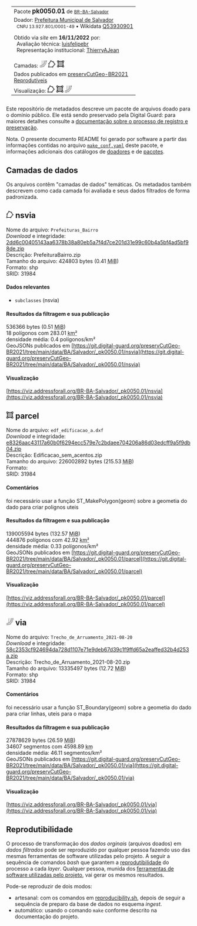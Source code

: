 <aside>
<table align="right" style="padding: 1em">
<tr><td>Pacote <big><b>pk0050.01</b></big> de <small><a target="_afacodes" title="Jurisdição" href="https://afa.codes/BR-BA-Salvador">BR-BA-Salvador</a></small>
</td></tr>
<tr><td>
Doador: <a rel="external" target="_doador" href="http://www.salvador.ba.gov.br/">Prefeitura Municipal de Salvador</a>
<br/>&nbsp; <small>CNPJ 13.927.801/0001-49</small> • Wikidata <a rel="external" target="_doador" title="link descritor Wikidata do doador" href="https://www.wikidata.org/wiki/Q53930901">Q53930901</a></small><br/>

Obtido via <i>site</i> em <b>16/11/2022</b> por:
<br/>&nbsp; Avaliação técnica: <a rel="external" target="_gitPerson" title="usuário Git" href="https://github.com/luisfelipebr">luisfelipebr</a>
<br/>&nbsp; Representação institucional: <a rel="external" target="_gitPerson" title="usuário Git" href="https://github.com/ThierryAJean">ThierryAJean</a><br/>
</td></tr>
<tr><td>Camadas: <a title="via" href="#-via"><img src="https://raw.githubusercontent.com/digital-guard/preserv/main/docs/assets/layerIcon-via.png" alt="via" width="20"/></a> <a title="nsvia" href="#-nsvia"><img src="https://raw.githubusercontent.com/digital-guard/preserv/main/docs/assets/layerIcon-nsvia.png" alt="nsvia" width="20"/></a> <a title="parcel" href="#-parcel"><img src="https://raw.githubusercontent.com/digital-guard/preserv/main/docs/assets/layerIcon-parcel.png" alt="parcel" width="20"/></a> </td></tr>
<tr><td>Dados publicados em <a href="https://git.digital-guard.org/preservCutGeo-BR2021/tree/main/data/BA/Salvador/_pk0050.01">preservCutGeo-BR2021</a><br/><a href="#reprodutibilidade">Reprodutíveis</a></td></tr>
<tr><td>Visualização: <a title="nsvia" href="https://viz.addressforall.org/BR-BA-Salvador/_pk0050.01/nsvia"><img src="https://raw.githubusercontent.com/digital-guard/preserv/main/docs/assets/layerIcon-nsvia.png" alt="nsvia" width="20"/></a> <a title="parcel" href="https://viz.addressforall.org/BR-BA-Salvador/_pk0050.01/parcel"><img src="https://raw.githubusercontent.com/digital-guard/preserv/main/docs/assets/layerIcon-parcel.png" alt="parcel" width="20"/></a> <a title="via" href="https://viz.addressforall.org/BR-BA-Salvador/_pk0050.01/via"><img src="https://raw.githubusercontent.com/digital-guard/preserv/main/docs/assets/layerIcon-via.png" alt="via" width="20"/></a> </td></tr>
</table>
</aside>

<section>

Este repositório de metadados descreve um pacote de arquivos doado para o domínio público. Ele está sendo preservado pela Digital Guard: para maiores detalhes consulte a [documentação sobre o processo de registro e preservação](https://wiki.addressforall.org/doc/Documentação_Digital-guard).

Nota. O presente documento README foi gerado por software a partir das informações contidas no arquivo [`make_conf.yaml`](https://git.digital-guard.org/preserv-BR/blob/main/data/BA/Salvador/_pk0050.01/make_conf.yaml) deste pacote, e informações adicionais dos catálogos de [doadores](https://git.digital-guard.org/preserv-BR/blob/main/data/donor.csv) e de [pacotes](https://git.digital-guard.org/preserv-BR/blob/main/data/donatedPack.csv).

# Camadas de dados

Os arquivos contêm "camadas de dados" temáticas. Os metadados também descrevem como cada camada foi avaliada e seus dados filtrados de forma padronizada.

## <img src="https://raw.githubusercontent.com/digital-guard/preserv/main/docs/assets/layerIcon-nsvia.png" alt="nsvia" width="20"/> nsvia

Nome do arquivo: `Prefeituras_Bairro`<br/>*Download* e integridade: [2dd6c00405143aa6378b38a80eb5a7f4d7ce201d31e99c60b4a5bf4ad5bf98de.zip](https://dl.digital-guard.org/2dd6c00405143aa6378b38a80eb5a7f4d7ce201d31e99c60b4a5bf4ad5bf98de.zip)<br/>Descrição: PrefeituraBairro.zip<br/>Tamanho do arquivo: 424803 bytes (0.41 <abbr title="mebibyte">MiB</abbr>)<br/>Formato: shp<br/>SRID: 31984

#### Dados relevantes
* `subclasses` (nsvia)

#### Resultados da filtragem e sua publicação
536366 bytes (0.51 <abbr title="mebibyte">MiB</abbr>)<br/>18 polígonos com 283.01 <abbr title="quilômetros quadrados">km²</abbr><br/>densidade média: 0.4 polígonos/km²<br/>GeoJSONs publicados em [https://git.digital-guard.org/preservCutGeo-BR2021/tree/main/data/BA/Salvador/_pk0050.01/nsvia](https://git.digital-guard.org/preservCutGeo-BR2021/tree/main/data/BA/Salvador/_pk0050.01/nsvia)

#### Visualização
[https://viz.addressforall.org/BR-BA-Salvador/_pk0050.01/nsvia](https://viz.addressforall.org/BR-BA-Salvador/_pk0050.01/nsvia)
## <img src="https://raw.githubusercontent.com/digital-guard/preserv/main/docs/assets/layerIcon-parcel.png" alt="parcel" width="20"/> parcel

Nome do arquivo: `edf_edificacao_a.dxf`<br/>*Download* e integridade: [e8326aac43117a60b0f6294ecc579e7c2bdaee704206a86d03edcff9a5f9db04.zip](https://dl.digital-guard.org/e8326aac43117a60b0f6294ecc579e7c2bdaee704206a86d03edcff9a5f9db04.zip)<br/>Descrição: Edificacao_sem_acentos.zip<br/>Tamanho do arquivo: 226002892 bytes (215.53 <abbr title="mebibyte">MiB</abbr>)<br/>Formato: <br/>SRID: 31984

#### Comentários
foi necessário usar a função ST_MakePolygon(geom) sobre a geometia do dado para criar polignos uteis

#### Resultados da filtragem e sua publicação
139005594 bytes (132.57 <abbr title="mebibyte">MiB</abbr>)<br/>444876 polígonos com 42.92 <abbr title="quilômetros quadrados">km²</abbr><br/>densidade média: 0.33 polígonos/km²<br/>GeoJSONs publicados em [https://git.digital-guard.org/preservCutGeo-BR2021/tree/main/data/BA/Salvador/_pk0050.01/parcel](https://git.digital-guard.org/preservCutGeo-BR2021/tree/main/data/BA/Salvador/_pk0050.01/parcel)

#### Visualização
[https://viz.addressforall.org/BR-BA-Salvador/_pk0050.01/parcel](https://viz.addressforall.org/BR-BA-Salvador/_pk0050.01/parcel)
## <img src="https://raw.githubusercontent.com/digital-guard/preserv/main/docs/assets/layerIcon-via.png" alt="via" width="20"/> via

Nome do arquivo: `Trecho_de_Arruamento_2021-08-20`<br/>*Download* e integridade: [58c2353cf924694da728d1107e71e9deb67d39c1f9ffd65a2eaffed32b4d253a.zip](https://dl.digital-guard.org/58c2353cf924694da728d1107e71e9deb67d39c1f9ffd65a2eaffed32b4d253a.zip)<br/>Descrição: Trecho_de_Arruamento_2021-08-20.zip<br/>Tamanho do arquivo: 13335497 bytes (12.72 <abbr title="mebibyte">MiB</abbr>)<br/>Formato: shp<br/>SRID: 31984

#### Comentários
foi necessário usar a função ST_Boundary(geom) sobre a geometia do dado para criar linhas, uteis para o mapa

#### Resultados da filtragem e sua publicação
27878629 bytes (26.59 <abbr title="mebibyte">MiB</abbr>)<br/>34607 segmentos com 4598.89 <abbr title="quilômetros">km</abbr><br/>densidade média: 46.11 segmentos/km²<br/>GeoJSONs publicados em [https://git.digital-guard.org/preservCutGeo-BR2021/tree/main/data/BA/Salvador/_pk0050.01/via](https://git.digital-guard.org/preservCutGeo-BR2021/tree/main/data/BA/Salvador/_pk0050.01/via)

#### Visualização
[https://viz.addressforall.org/BR-BA-Salvador/_pk0050.01/via](https://viz.addressforall.org/BR-BA-Salvador/_pk0050.01/via)

</section>
<section>

# Reprodutibilidade

O processo de transformação dos *dados orginais* (arquivos doados) em *dados filtrados* pode ser reproduzido por qualquer pessoa fazendo uso das mesmas ferramentas de software utilizadas pelo projeto. A seguir a sequência de comandos *bash* que garantem a [reprodutibilidade](https://en.wikipedia.org/wiki/Reproducibility) do processo a cada *layer*. Qualquer pessoa, munida dos [ferramentas de software utilizadas pelo projeto](https://git.AddressForAll.org/suporte/blob/master/docs/pt/infra.md#ambientes-e-ferramentas-de-uso-geral), vai gerar os mesmos resultados.

Pode-se reproduzir de dois modos:
* artesanal: com os comandos em [reproducibility.sh](https://git.digital-guard.org/preserv-BR/blob/main/data/BA/Salvador/_pk0050.01/reproducibility.sh), depois de seguir a sequência de preparo da base de dados no esquema *ingest*.
* automático: usando o comando `make` conforme descrito na documentação do projeto.

</section>

